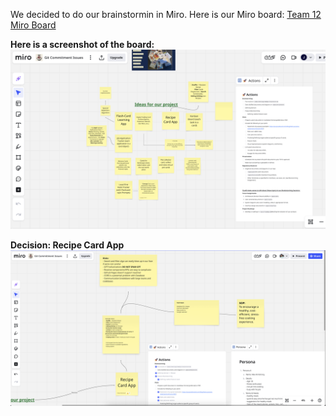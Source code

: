 We decided to do our brainstormin in Miro.
Here is our Miro board: [Team 12 Miro Board](https://miro.com/app/board/uXjVI_RgXkU=/)

**Here is a screenshot of the board:**
![Miro Board](/specs/brainstorm/brainstorm-mainproject.png "Brainstorming")


**Decision: Recipe Card App**
![Recipe App ](/specs/brainstorm/brainstorm-recipe-app.png "Brainstorming Recipe App")